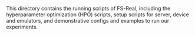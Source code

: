 This directory contains the running scripts of FS-Real, including the hyperparameter optimization (HPO) scripts, setup scripts for server, device and emulators, and demonstrative configs and examples to run our experiments.

